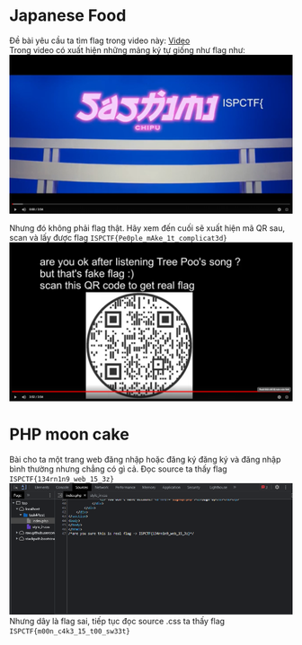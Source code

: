 # Japanese Food
Đề bài yêu cầu ta tìm flag trong video này:
[Video](https://youtu.be/N6pjpsWuwjQ) </br>
Trong video có xuất hiện những mảng ký tự giống như flag như:
<img src= https://github.com/dnamgithub33/WUMiniCTF-2022/blob/main/mini2022.png >

Nhưng đó không phải flag thật. Hãy xem đến cuối sẽ xuất hiện mã QR sau, scan và lấy được flag `ISPCTF{Pe0ple_mAke_1t_complicat3d}`
<img src= https://github.com/dnamgithub33/WUMiniCTF-2022/blob/main/mini2022qr.png>
# PHP moon cake
Bài cho ta một trang web đăng nhập hoặc đăng ký đăng ký và đăng nhập bình thường nhưng chẳng có gì cả. Đọc source ta thấy flag `ISPCTF{134rn1n9_web_15_3z}`
<img src= https://github.com/dnamgithub33/WUMiniCTF-2022/blob/main/fakeflag.PNG>
Nhưng dây là flag sai, tiếp tục đọc source .css ta  thấy flag `ISPCTF{m00n_c4k3_15_t00_sw33t}`
